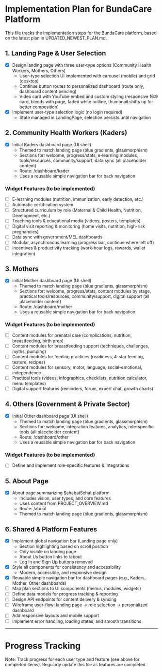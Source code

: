# Implementation Plan for BundaCare Platform

This file tracks the implementation steps for the BundaCare platform, based on the latest plan in UPDATED_NEWEST_PLAN.md.

## 1. Landing Page & User Selection
- [x] Design landing page with three user-type options (Community Health Workers, Mothers, Others)
    - User-type selection UI implemented with carousel (mobile) and grid (desktop)
    - Continue button routes to personalized dashboard (route only, dashboard content pending)
    - Video card with YouTube embed and custom styling (responsive 16:9 card, blends with page, faded white outline, thumbnail shifts up for better composition)
- [x] Implement user-type selection logic (no login required)
    - State managed in LandingPage, selection persists until navigation

## 2. Community Health Workers (Kaders)
- [x] Initial Kaders dashboard page (UI shell)
    - Themed to match landing page (blue gradients, glassmorphism)
    - Sections for: welcome, progress/stats, e-learning modules, tools/resources, community/support, data sync (all placeholder content)
    - Route: /dashboard/kader
    - Uses a reusable simple navigation bar for back navigation
### Widget Features (to be implemented)
- [ ] E-learning modules (nutrition, immunization, early detection, etc.)
- [ ] Automatic certification system
- [ ] Structured curriculum by role (Maternal & Child Health, Nutrition, Development, etc.)
- [ ] Teaching tools & educational media (videos, posters, templates)
- [ ] Digital visit reporting & monitoring (home visits, nutrition, high-risk pregnancies)
- [ ] Data sync with government/MEL dashboards
- [ ] Modular, asynchronous learning (progress bar, continue where left off)
- [ ] Incentives & productivity tracking (work-hour logs, rewards, wallet integration)

## 3. Mothers
- [x] Initial Mother dashboard page (UI shell)
    - Themed to match landing page (blue gradients, glassmorphism)
    - Sections for: welcome, progress/stats, content modules by stage, practical tools/resources, community/support, digital support (all placeholder content)
    - Route: /dashboard/mother
    - Uses a reusable simple navigation bar for back navigation
### Widget Features (to be implemented)
- [ ] Content modules for prenatal care (complications, nutrition, breastfeeding, birth prep)
- [ ] Content modules for breastfeeding support (techniques, challenges, myths, pumping)
- [ ] Content modules for feeding practices (readiness, 4-star feeding, texture, recipes)
- [ ] Content modules for sensory, motor, language, social-emotional, independence
- [ ] Practical tools (videos, infographics, checklists, nutrition calculator, menu templates)
- [ ] Digital support features (reminders, forum, expert chat, growth charts)

## 4. Others (Government & Private Sector)
- [x] Initial Other dashboard page (UI shell)
    - Themed to match landing page (blue gradients, glassmorphism)
    - Sections for: welcome, integration features, analytics, role-specific tools (all placeholder content)
    - Route: /dashboard/other
    - Uses a reusable simple navigation bar for back navigation
### Widget Features (to be implemented)
- [ ] Define and implement role-specific features & integrations

## 5. About Page
- [x] About page summarizing SahabatSehat platform
    - Includes vision, user types, and core features
    - Uses content from PROJECT_OVERVIEW.md
    - Route: /about
    - Themed to match landing page (blue gradients, glassmorphism)

## 6. Shared & Platform Features
- [x] Implement global navigation bar (Landing page only)
    - Section highlighting based on scroll position
    - Only visible on landing page
    - About Us button links to /about
    - Log In and Sign Up buttons removed
- [x] Style all components for consistency and accessibility
    - Modern, accessible, and responsive design
- [x] Reusable simple navigation bar for dashboard pages (e.g., Kaders, Mother, Other dashboards)
- [ ] Map plan sections to UI components (menus, modules, widgets)
- [ ] Define data models for progress tracking & reporting
- [ ] Design API endpoints for content delivery & syncing
- [ ] Wireframe user-flow: landing page → role selection → personalized dashboard
- [ ] Add responsive layouts and mobile support
- [ ] Implement error handling, loading states, and smooth transitions

---

# Progress Tracking
Note: Track progress for each user type and feature (see above for completed items). Regularly update this file as features are completed. 
